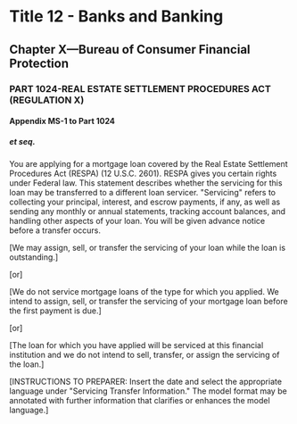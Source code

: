 
# Title 12 - Banks and Banking
## Chapter X—Bureau of Consumer Financial Protection
### PART 1024-REAL ESTATE SETTLEMENT PROCEDURES ACT (REGULATION X)
#### Appendix MS-1 to Part 1024
##### et seq.

You are applying for a mortgage loan covered by the Real Estate Settlement Procedures Act (RESPA) (12 U.S.C. 2601). RESPA gives you certain rights under Federal law. This statement describes whether the servicing for this loan may be transferred to a different loan servicer. "Servicing" refers to collecting your principal, interest, and escrow payments, if any, as well as sending any monthly or annual statements, tracking account balances, and handling other aspects of your loan. You will be given advance notice before a transfer occurs.

[We may assign, sell, or transfer the servicing of your loan while the loan is outstanding.]

[or]

[We do not service mortgage loans of the type for which you applied. We intend to assign, sell, or transfer the servicing of your mortgage loan before the first payment is due.]

[or]

[The loan for which you have applied will be serviced at this financial institution and we do not intend to sell, transfer, or assign the servicing of the loan.]

[INSTRUCTIONS TO PREPARER: Insert the date and select the appropriate language under "Servicing Transfer Information." The model format may be annotated with further information that clarifies or enhances the model language.]
